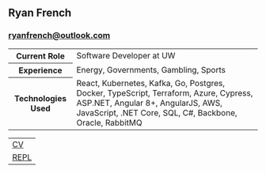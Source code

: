 <h2>Ryan French</h2><h3><a href="mailto:ryanfrench@outlook.com">ryanfrench@outlook.com</a></h3>

<table>
    <tr>
        <th>Current Role</th>
        <td>Software Developer at UW</td>
    </tr>
    <tr>
        <th>Experience</th>
        <td>Energy, Governments, Gambling, Sports</td>
    </tr>
    <tr>
        <th>Technologies Used</th>
        <td>React, Kubernetes, Kafka, Go, Postgres, Docker, TypeScript, Terraform, Azure, Cypress, ASP.NET, Angular 8+,
AngularJS, AWS, JavaScript, .NET Core, SQL, C#, Backbone, Oracle, RabbitMQ</td>
    </tr>
</table>

<table>
    <tr><td><a href="https://storage.googleapis.com/otta-uploads/candidate-cv/qPqbduASBsE2pPtsSQLN8cM2BI-gAGGJ9o0U1RfsBpU.pdf">CV</a></td></tr>
    <tr><td><a href="https://replit.com/@rfrenchy91/">REPL</a></td></tr>
<table>



<!--
**rfrenchy/rfrenchy** is a ✨ _special_ ✨ repository because its `README.md` (this file) appears on your GitHub profile.

Here are some ideas to get you started:

- 🔭 I’m currently working on ...
- 🌱 I’m currently learning ...
- 👯 I’m looking to collaborate on ...
- 🤔 I’m looking for help with ...
- 💬 Ask me about ...
- 📫 How to reach me: ...
- 😄 Pronouns: ...
- ⚡ Fun fact: ...
-->
